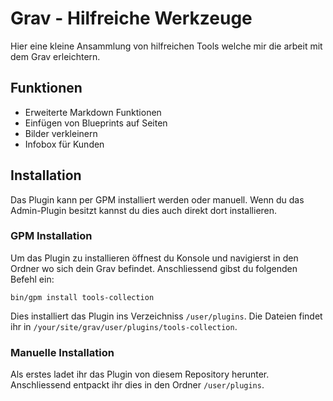 # Grav - Hilfreiche Werkzeuge
Hier eine kleine Ansammlung von hilfreichen Tools welche mir die arbeit mit dem Grav erleichtern.

## Funktionen
* Erweiterte Markdown Funktionen
* Einfügen von Blueprints auf Seiten
* Bilder verkleinern
* Infobox für Kunden

## Installation
Das Plugin kann per GPM installiert werden oder manuell.
Wenn du das Admin-Plugin besitzt kannst du dies auch direkt dort installieren.

### GPM Installation
Um das Plugin zu installieren öffnest du Konsole und navigierst in den Ordner wo sich dein Grav befindet.
Anschliessend gibst du folgenden Befehl ein:
```
bin/gpm install tools-collection
```
Dies installiert das Plugin ins Verzeichniss `/user/plugins`. Die Dateien findet ihr in `/your/site/grav/user/plugins/tools-collection`.
### Manuelle Installation
Als erstes ladet ihr das Plugin von diesem Repository herunter. Anschliessend entpackt ihr dies in den Ordner `/user/plugins`. 
